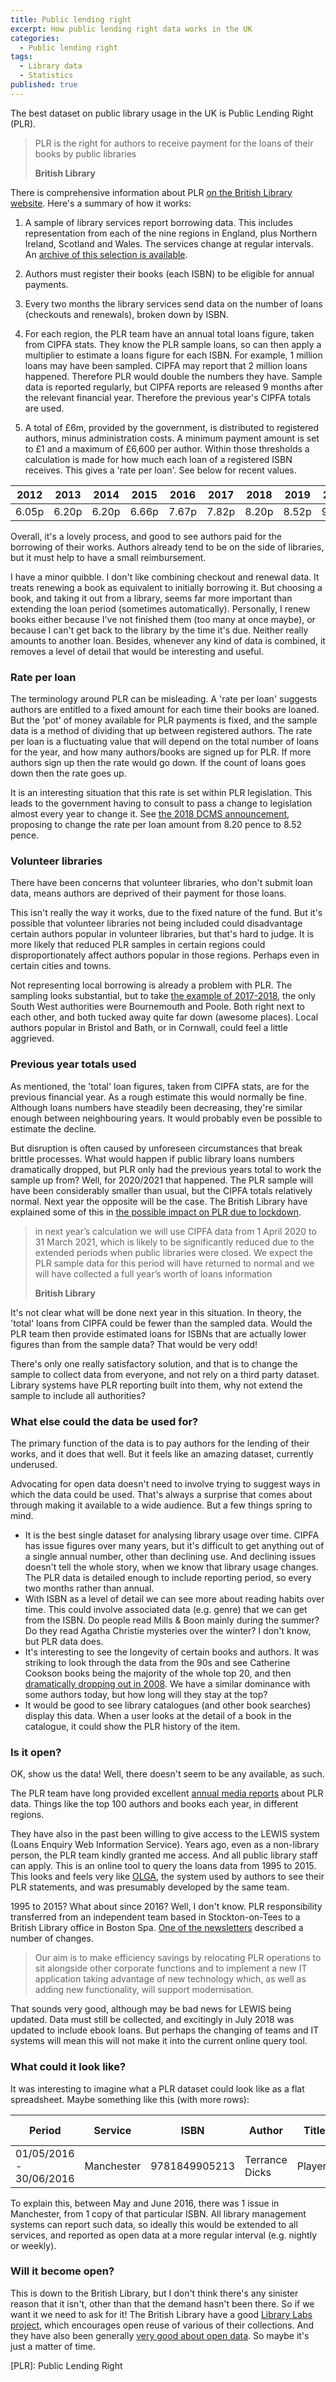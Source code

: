 ```yaml
---
title: Public lending right
excerpt: How public lending right data works in the UK
categories:
  - Public lending right
tags:
  - Library data
  - Statistics
published: true
---
```


The best dataset on public library usage in the UK is Public Lending Right (PLR).

> PLR is the right for authors to receive payment for the loans of their books by public libraries
>
> **British Library** 

There is comprehensive information about PLR [on the British Library website](https://www.bl.uk/plr). Here's a summary of how it works:

1. A sample of library services report borrowing data. This includes representation from each of the nine regions in England, plus Northern Ireland, Scotland and Wales. The services change at regular intervals. An [archive of this selection is available](https://www.bl.uk/plr/uk-sample-library-archive).

2. Authors must register their books (each ISBN) to be eligible for annual payments.

3. Every two months the library services send data on the number of loans (checkouts and renewals), broken down by ISBN.

4. For each region, the PLR team have an annual total loans figure, taken from CIPFA stats. They know the PLR sample loans, so can then apply a multiplier to estimate a loans figure for each ISBN. For example, 1 million loans may have been sampled. CIPFA may report that 2 million loans happened. Therefore PLR would double the numbers they have. Sample data is reported regularly, but CIPFA reports are released 9 months after the relevant financial year. Therefore the previous year's CIPFA totals are used.

5. A total of £6m, provided by the government, is distributed to registered authors, minus administration costs. A minimum payment amount is set to £1 and a maximum of £6,600 per author. Within those thresholds a calculation is made for how much each loan of a registered ISBN receives. This gives a 'rate per loan'. See below for recent values.

| 2012 | 2013 | 2014 | 2015 | 2016 | 2017 | 2018 | 2019 | 2020 | 2021 |
| ---- | ---- | ---- | ---- | ---- | ---- | ---- | ---- | ---- | ---- |
| 6.05p | 6.20p | 6.20p | 6.66p | 7.67p | 7.82p | 8.20p | 8.52p | 9.55p | 11.26p |

Overall, it's a lovely process, and good to see authors paid for the borrowing of their works. Authors already tend to be on the side of libraries, but it must help to have a small reimbursement. 

I have a minor quibble. I don't like combining checkout and renewal data. It treats renewing a book as equivalent to initially borrowing it. But choosing a book, and taking it out from a library, seems far more important than extending the loan period (sometimes automatically). Personally, I renew books either because I've not finished them (too many at once maybe), or because I can't get back to the library by the time it's due. Neither really amounts to another loan. Besides, whenever any kind of data is combined, it removes a level of detail that would be interesting and useful.

### Rate per loan

The terminology around PLR can be misleading. A 'rate per loan' suggests authors are entitled to a fixed amount for each time their books are loaned. But the 'pot' of money available for PLR payments is fixed, and the sample data is a method of dividing that up between registered authors. The rate per loan is a fluctuating value that will depend on the total number of loans for the year, and how many authors/books are signed up for PLR. If more authors sign up then the rate would go down. If the count of loans goes down then the rate goes up.

It is an interesting situation that this rate is set within PLR legislation. This leads to the government having to consult to pass a change to legislation almost every year to change it. See [the 2018 DCMS announcement](https://www.gov.uk/government/consultations/public-lending-right-plr-rate-per-loan-consultation-for-payments-in-relation-to-the-201718-public-lending-right-scheme-year), proposing to change the rate per loan amount from 8.20 pence to 8.52 pence.

### Volunteer libraries

There have been concerns that volunteer libraries, who don't submit loan data, means authors are deprived of their payment for those loans.

This isn't really the way it works, due to the fixed nature of the fund. But it's possible that volunteer libraries not being included could disadvantage certain authors popular in volunteer libraries, but that's hard to judge. It is more likely that reduced PLR samples in certain regions could disproportionately affect authors popular in those regions. Perhaps even in certain cities and towns.

Not representing local borrowing is already a problem with PLR. The sampling looks substantial, but to take [the example of 2017-2018](https://www.bl.uk/britishlibrary/~/media/bl/global/services/plr/pdfs/samples/2017-2018.pdf), the only South West authorities were Bournemouth and Poole. Both right next to each other, and both tucked away quite far down (awesome places). Local authors popular in Bristol and Bath, or in Cornwall, could feel a little aggrieved.


### Previous year totals used

As mentioned, the 'total' loan figures, taken from CIPFA stats, are for the previous financial year. As a rough estimate this would normally be fine. Although loans numbers have steadily been decreasing, they're similar enough between neighbouring years. It would probably even be possible to estimate the decline.

But disruption is often caused by unforeseen circumstances that break brittle processes. What would happen if public library loans numbers dramatically dropped, but PLR only had the previous years total to work the sample up from? Well, for 2020/2021 that happened. The PLR sample will have been considerably smaller than usual, but the CIPFA totals relatively normal. Next year the opposite will be the case. The British Library have explained some of this in [the possible impact on PLR due to lockdown](https://www.bl.uk/britishlibrary/~/media/88440fd32e8d4697bb382446a7993efd.ashx).

> in next year’s calculation we will use CIPFA data from 1 April 2020 to 31 March  2021, which is likely to be significantly reduced due to the extended periods when public libraries  were closed. We expect the PLR sample data for this period will have returned to normal and we will  have collected a full year’s worth of loans information
>
> **British Library** 

It's not clear what will be done next year in this situation. In theory, the 'total' loans from CIPFA could be fewer than the sampled data. Would the PLR team then provide estimated loans for ISBNs that are actually lower figures than from the sample data? That would be very odd!

There's only one really satisfactory solution, and that is to change the sample to collect data from everyone, and not rely on a third party dataset. Library systems have PLR reporting built into them, why not extend the sample to include all authorities?

### What else could the data be used for?

The primary function of the data is to pay authors for the lending of their works, and it does that well. But it feels like an amazing dataset, currently underused.

Advocating for open data doesn't need to involve trying to suggest ways in which the data could be used. That's always a surprise that comes about through making it available to a wide audience. But a few things spring to mind.

- It is the best single dataset for analysing library usage over time. CIPFA has issue figures over many years, but it's difficult to get anything out of a single annual number, other than declining use. And declining issues doesn't tell the whole story, when we know that library usage changes. The PLR data is detailed enough to include reporting period, so every two months rather than annual.
- With ISBN as a level of detail we can see more about reading habits over time. This could involve associated data (e.g. genre) that we can get from the ISBN. Do people read Mills & Boon mainly during the summer? Do they read Agatha Christie mysteries over the winter? I don't know, but PLR data does.
- It's interesting to see the longevity of certain books and authors. It was striking to look through the data from the 90s and see Catherine Cookson books being the majority of the whole top 20, and then [dramatically dropping out in 2008](https://www.theguardian.com/books/2010/feb/11/catherine-cookson-library-charts). We have a similar dominance with some authors today, but how long will they stay at the top?
- It would be good to see library catalogues (and other book searches) display this data. When a user looks at the detail of a book in the catalogue, it could show the PLR history of the item.

### Is it open?

OK, show us the data! Well, there doesn't seem to be any available, as such.

The PLR team have long provided excellent [annual media reports](https://www.bl.uk/plr/uk-media-centre) about PLR data. Things like the top 100 authors and books each year, in different regions.

They have also in the past been willing to give access to the LEWIS system (Loans Enquiry Web Information Service). Years ago, even as a non-library person, the PLR team kindly granted me access. And all public library staff can apply. This is an online tool to query the loans data from 1995 to 2015. This looks and feels very like [OLGA](https://www.plr.uk.com/olga/login.aspx), the system used by authors to see their PLR statements, and was presumably developed by the same team.

1995 to 2015? What about since 2016? Well, I don't know. PLR responsibility transferred from an independent team based in Stockton-on-Tees to a British Library office in Boston Spa. [One of the newsletters](https://www.bl.uk/britishlibrary/~/media/bl/global/services/plr/pdfs/newsletters/2018newsletter.pdf) described a number of changes.

>  Our aim is to make efficiency savings by relocating PLR operations to sit alongside other corporate functions and to implement a new IT application taking advantage of new technology which, as well as adding new functionality, will support modernisation. 

That sounds very good, although may be bad news for LEWIS being updated. Data must still be collected, and excitingly in July 2018 was updated to include ebook loans. But perhaps the changing of teams and IT systems will mean this will not make it into the current online query tool.

### What could it look like?

It was interesting to imagine what a PLR dataset could look like as a flat spreadsheet. Maybe something like this (with more rows):

| Period | Service | ISBN | Author | Title | Item type | Copies | Loans |
| ---------------- | ------- | ---- | ------ | ----- | ------ | ------ | ------ |
| 01/05/2016 - 30/06/2016 | Manchester | 9781849905213 | Terrance Dicks | Players | Book | 1 | 1 |

To explain this, between May and June 2016, there was 1 issue in Manchester, from 1 copy of that particular ISBN. All library management systems can report such data, so ideally this would be extended to all services, and reported as open data at a more regular interval (e.g. nightly or weekly).

### Will it become open?

This is down to the British Library, but I don't think there's any sinister reason that it isn't, other than that the demand hasn't been there. So if we want it we need to ask for it! The British Library have a good [Library Labs project](https://www.bl.uk/projects/british-library-labs), which encourages open reuse of various of their collections. And they have also been generally [very good about open data](http://www.bl.uk/bibliographic/datafree.html). So maybe it's just a matter of time.



[PLR]: Public Lending Right
